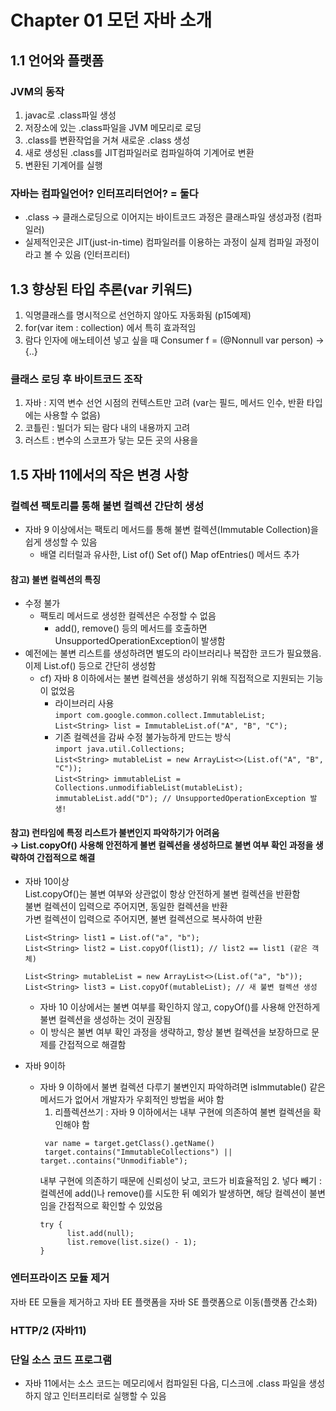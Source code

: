 # Chapter 01 모던 자바 소개

## 1.1 언어와 플랫폼
### JVM의 동작
1. javac로 .class파일 생성
2. 저장소에 있는 .class파일을 JVM 메모리로 로딩
3. .class를 변환작업을 거쳐 새로운 .class 생성
4. 새로 생성된 .class를 JIT컴파일러로 컴파일하여 기계어로 변환
5. 변환된 기계어를 실행
### 자바는 컴파일언어? 인터프리터언어? = 둘다
- .class → 클래스로딩으로 이어지는 바이트코드 과정은 클래스파일 생성과정 (컴파일러)
- 실제적인곳은 JIT(just-in-time) 컴파일러를 이용하는 과정이 실제 컴파일 과정이라고 볼 수 있음 (인터프리터)

## 1.3 향상된 타입 추론(var 키워드)
1. 익명클래스를 명시적으로 선언하지 않아도 자동화됨 (p15예제)
2. for(var item : collection) 에서 특히 효과적임
3. 람다 인자에 애노테이션 넣고 싶을 때 Consumer<Person> f = (@Nonnull var person) -> {..}
### 클래스 로딩 후 바이트코드 조작
1. 자바 : 지역 변수 선언 시점의 컨텍스트만 고려 (var는 필드, 메서드 인수, 반환 타입에는 사용할 수 없음)
2. 코틀린 : 빌더가 되는 람다 내의 내용까지 고려
3. 러스트 : 변수의 스코프가 닿는 모든 곳의 사용을

## 1.5 자바 11에서의 작은 변경 사항
### 컬렉션 팩토리를 통해 불변 컬렉션 간단히 생성
* 자바 9 이상에서는 팩토리 메서드를 통해 불변 컬렉션(Immutable Collection)을 쉽게 생성할 수 있음
  * 배열 리터럴과 유사한, List of() Set of() Map ofEntries() 메서드 추가
#### 참고) 불변 컬렉션의 특징
- 수정 불가 
  - 팩토리 메서드로 생성한 컬렉션은 수정할 수 없음 
    - add(), remove() 등의 메서드를 호출하면 UnsupportedOperationException이 발생함
- 예전에는 불변 리스트를 생성하려면 별도의 라이브러리나 복잡한 코드가 필요했음. 이제 List.of() 등으로 간단히 생성함 
    - cf) 자바 8 이하에서는 불변 컬렉션을 생성하기 위해 직접적으로 지원되는 기능이 없었음 
      - 라이브러리 사용 
        <br>`import com.google.common.collect.ImmutableList;`
        <br>`List<String> list = ImmutableList.of("A", "B", "C");`
      - 기존 컬렉션을 감싸 수정 불가능하게 만드는 방식
        <br>`import java.util.Collections;`
        <br>`List<String> mutableList = new ArrayList<>(List.of("A", "B", "C"));`
        <br>`List<String> immutableList = Collections.unmodifiableList(mutableList);`
        <br>`immutableList.add("D"); // UnsupportedOperationException 발생!`
#### 참고) 런타임에 특정 리스트가 불변인지 파악하기가 어려움 <br>→ List.copyOf() 사용해 안전하게 불변 컬렉션을 생성하므로 불변 여부 확인 과정을 생략하여 간접적으로 해결
- 자바 10이상
  <br>List.copyOf()는 불변 여부와 상관없이 항상 안전하게 불변 컬렉션을 반환함
  <br>불변 컬렉션이 입력으로 주어지면, 동일한 컬렉션을 반환
  <br>가변 컬렉션이 입력으로 주어지면, 불변 컬렉션으로 복사하여 반환

  ```
  List<String> list1 = List.of("a", "b");
  List<String> list2 = List.copyOf(list1); // list2 == list1 (같은 객체)
  
  List<String> mutableList = new ArrayList<>(List.of("a", "b"));
  List<String> list3 = List.copyOf(mutableList); // 새 불변 컬렉션 생성
  ```
  - 자바 10 이상에서는 불변 여부를 확인하지 않고, copyOf()를 사용해 안전하게 불변 컬렉션을 생성하는 것이 권장됨
  - 이 방식은 불변 여부 확인 과정을 생략하고, 항상 불변 컬렉션을 보장하므로 문제를 간접적으로 해결함

- 자바 9이하
  - 자바 9 이하에서 불변 컬렉션 다루기 불변인지 파악하려면 isImmutable() 같은 메서드가 없어서 개발자가 우회적인 방법을 써야 함 
    1. 리플렉션쓰기 : 자바 9 이하에서는 내부 구현에 의존하여 불변 컬렉션을 확인해야 함
    ```
     var name = target.getClass().getName()
     target.contains("ImmutableCollections") || target..contains("Unmodifiable");
    ```
     내부 구현에 의존하기 때문에 신뢰성이 낮고, 코드가 비효율적임
    2. 넣다 빼기 : 컬렉션에 add()나 remove()를 시도한 뒤 예외가 발생하면, 해당 컬렉션이 불변임을 간접적으로 확인할 수 있었음
     ```
     try {
           list.add(null);
           list.remove(list.size() - 1);
     }
     ```
### 엔터프라이즈 모듈 제거
자바 EE 모듈을 제거하고 자바 EE 플랫폼을 자바 SE 플랫폼으로 이동(플랫폼 간소화)
### HTTP/2 (자바11)
### 단일 소스 코드 프로그램
* 자바 11에서는 소스 코드는 메모리에서 컴파일된 다음, 디스크에 .class 파일을 생성하지 않고 인터프리터로 실행할 수 있음
